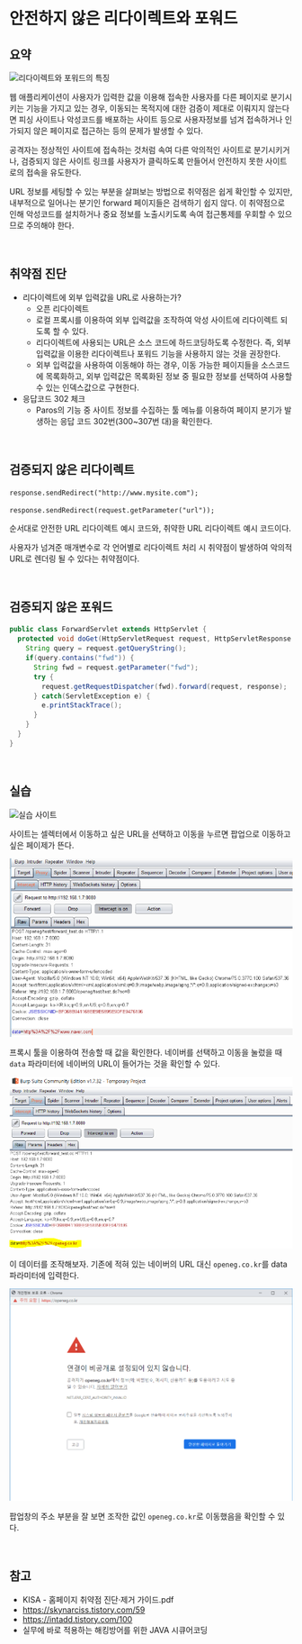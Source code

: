 # 안전하지 않은 리다이렉트와 포워드
## 요약
![리다이렉트와 포워드의 특징](https://i2sec.github.io/images/2017-03-30/2.png)

웹 애플리케이션이 사용자가 입력한 값을 이용해 접속한 사용자를 다른 페이지로 분기시키는 기능을 가지고 있는 경우, 이동되는 목적지에 대한 검증이 제대로 이뤄지지 않는다면 피싱 사이트나 악성코드를 배포하는 사이트 등으로 사용자정보를 넘겨 접속하거나 인가되지 않은 페이지로 접근하는 등의 문제가 발생할 수 있다.

공격자는 정상적인 사이트에 접속하는 것처럼 속여 다른 악의적인 사이트로 분기시키거나, 검증되지 않은 사이트 링크를 사용자가 클릭하도록 만들어서 안전하지 못한 사이트로의 접속을 유도한다.

URL 정보를 세팅할 수 있는 부분을 살펴보는 방법으로 취약점은 쉽게 확인할 수 있지만, 내부적으로 일어나는 분기인 forward 페이지들은 검색하기 쉽지 않다. 이 취약점으로 인해 악성코드를 설치하거나 중요 정보를 노출시키도록 속여 접근통제를 우회할 수 있으므로 주의해야 한다.

<br>

## 취약점 진단
- 리다이렉트에 외부 입력값을 URL로 사용하는가?
   - 오픈 리다이렉트
   - 로컬 프록시를 이용하여 외부 입력값을 조작하여 악성 사이트에 리다이렉트 되도록 할 수 있다.
   - 리다이렉트에 사용되는 URL은 소스 코드에 하드코딩하도록 수정한다. 즉, 외부 입력값을 이용한 리다이렉트나 포워드 기능을 사용하지 않는 것을 권장한다.
   - 외부 입력값을 사용하여 이동해야 하는 경우, 이동 가능한 페이지들을 소스코드에 목록화하고, 외부 입력값은 목록화된 정보 중 필요한 정보를 선택하여 사용할 수 있는 인덱스값으로 구현한다.
- 응답코드 302 체크
   - Paros의 기능 중 사이트 정보를 수집하는 툴 메뉴를 이용하여 페이지 분기가 발생하는 응답 코드 302번(300~307번 대)을 확인한다.

<br>

## 검증되지 않은 리다이렉트
`response.sendRedirect("http://www.mysite.com");`

`response.sendRedirect(request.getParameter("url"));`

순서대로 안전한 URL 리다이렉트 예시 코드와, 취약한 URL 리다이렉트 예시 코드이다.

사용자가 넘겨준 매개변수로 각 언어별로 리다이렉트 처리 시 취약점이 발생하여 악의적 URL로 렌더링 될 수 있다는 취약점이다.

<br>

## 검증되지 않은 포워드
```java
public class ForwardServlet extends HttpServlet {
  protected void doGet(HttpServletRequest request, HttpServletResponse response) throws ServletException, IOException {
    String query = request.getQueryString();
    if(query.contains("fwd")) {
      String fwd = request.getParameter("fwd");
      try {
        request.getRequestDispatcher(fwd).forward(request, response);
      } catch(ServletException e) {
        e.printStackTrace();
      }
    }
  }
}
```

<br>

## 실습
![실습 사이트](assets/8/0.PNG)

사이트는 셀렉터에서 이동하고 싶은 URL을 선택하고 이동을 누르면 팝업으로 이동하고 싶은 페이제가 뜬다.

![데이터 전송값 확인](assets/8/1.PNG)

프록시 툴을 이용하여 전송할 때 값을 확인한다. 네이버를 선택하고 이동을 눌렀을 때 `data` 파라미터에 네이버의 URL이 들어가는 것을 확인할 수 있다.

![데이터 전송값 조작](assets/8/2.PNG)

이 데이터를 조작해보자. 기존에 적혀 있는 네이버의 URL 대신 `openeg.co.kr`를 data 파라미터에 입력한다.

![팝업으로 다른 페이지가 뜸](assets/8/3.PNG)

팝업창의 주소 부분을 잘 보면 조작한 값인 `openeg.co.kr`로 이동했음을 확인할 수 있다.

<br>

## 참고
- KISA - 홈페이지 취약점 진단·제거 가이드.pdf
- <https://skynarciss.tistory.com/59>
- <https://intadd.tistory.com/100>
- 실무에 바로 적용하는 해킹방어를 위한 JAVA 시큐어코딩
